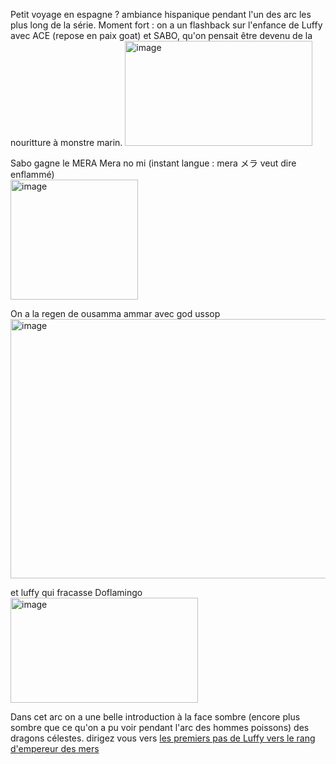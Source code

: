 Petit voyage en espagne ?
ambiance hispanique pendant l'un des arc les plus long de la série.
Moment fort : on a un flashback sur l'enfance de Luffy avec ACE (repose en paix goat) et SABO, qu'on pensait être devenu de la nouritture à monstre marin.
<img width="300" height="168" alt="image" src="https://github.com/user-attachments/assets/5a270f83-9178-4327-924e-5cc0244cd9d6" />


Sabo gagne le MERA Mera no mi (instant langue : mera メラ veut dire enflammé)  
<img width="204" height="192" alt="image" src="https://github.com/user-attachments/assets/029569d3-3436-44c0-8603-b2fdfa600428" />

On a la regen de ousamma ammar avec god ussop  
<img width="739" height="415" alt="image" src="https://github.com/user-attachments/assets/ec627d43-5b99-4d05-8223-be17f337461e" />

et luffy qui fracasse Doflamingo  
<img width="300" height="168" alt="image" src="https://github.com/user-attachments/assets/9b52efc8-1ab6-41db-9ebd-3dce0ac125fa" />

Dans cet arc on a une belle introduction à la face sombre (encore plus sombre que ce qu'on a pu voir pendant l'arc des hommes poissons) des dragons célestes.
dirigez vous vers [les premiers pas de Luffy vers le rang d'empereur des mers](https://github.com/Enlawn/TP2---labyrinth/blob/main/flotte_du_chapeau_de_paille.md)


<!-- made by enlawn (AB) -->
